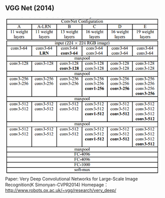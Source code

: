 ## VGG Net (2014)
![VGG](/assets/vgg.png)
Paper:
Very Deep Convolutional Networks for Large-Scale Image Recognition(K Simonyan-CVPR2014)
Homepage：http://www.robots.ox.ac.uk/~vgg/research/very_deep/

